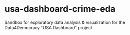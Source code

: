 # usa-dashboard-crime-eda
Sandbox for exploratory data analysis &amp; visualization for the Data4Democracy "USA Dashboard" project
